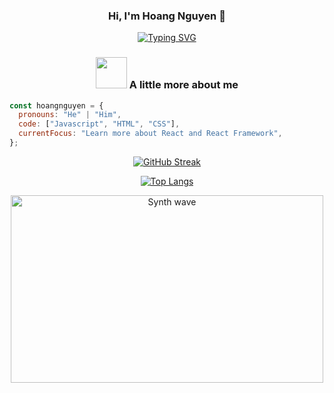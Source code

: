 <div align = "center">

### Hi, I'm Hoang Nguyen 👋

[![Typing SVG](https://readme-typing-svg.herokuapp.com?color=%23F72B6B&center=true&vCenter=true&lines=Always+learning+new+things)](https://git.io/typing-svg)

### <img src="https://media.giphy.com/media/VgCDAzcKvsR6OM0uWg/giphy.gif" width="50"> A little more about me

</div>

```javascript
const hoangnguyen = {
  pronouns: "He" | "Him",
  code: ["Javascript", "HTML", "CSS"],
  currentFocus: "Learn more about React and React Framework",
};
```

<div align = "center">

[![GitHub Streak](https://github-readme-streak-stats.herokuapp.com?user=hnggngn&theme=shades-of-purple&hide_border=true&date_format=M%20j%5B%2C%20Y%5D)](https://git.io/streak-stats)
  
[![Top Langs](https://github-readme-stats.vercel.app/api/top-langs/?username=hnggngn&layout=compact&hide=java,ruby,objective-c,starlark)](https://github.com/anuraghazra/github-readme-stats)

<img src="https://thumbs.gfycat.com/GoodnaturedFondGaur-size_restricted.gif" alt="Synth wave" height="300" width="500">

</div>
